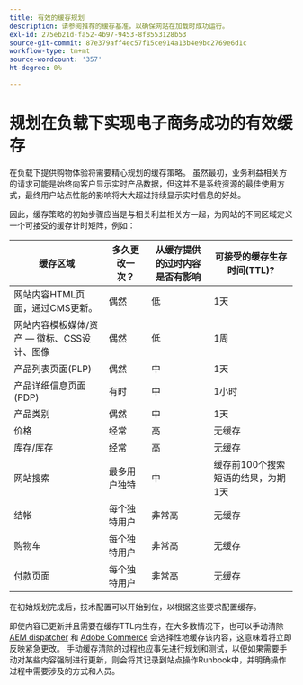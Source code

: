 ```yaml
---
title: 有效的缓存规划
description: 请参阅推荐的缓存基准，以确保网站在加载时成功运行。
exl-id: 275eb21d-fa52-4b97-9453-8f8553128b53
source-git-commit: 87e379aff4ec57f15ce914a13b4e9bc2769e6d1c
workflow-type: tm+mt
source-wordcount: '357'
ht-degree: 0%

---
```


# 规划在负载下实现电子商务成功的有效缓存

在负载下提供购物体验将需要精心规划的缓存策略。 虽然最初，业务利益相关方的请求可能是始终向客户显示实时产品数据，但这并不是系统资源的最佳使用方式，最终用户站点性能的影响将大大超过持续显示实时信息的好处。

因此，缓存策略的初始步骤应当是与相关利益相关方一起，为网站的不同区域定义一个可接受的缓存计时矩阵，例如：

| 缓存区域 | 多久更改一次？ | 从缓存提供的过时内容是否有影响 | 可接受的缓存生存时间(TTL)? |
|---------------------------------------------------------------|--------------------|-------------------------------------------|-----------------------------------------------------|
| 网站内容HTML页面，通过CMS更新。 | 偶然 | 低 | 1天 |
| 网站内容模板媒体/资产 — 徽标、CSS设计、图像 | 偶然 | 低 | 1周 |
| 产品列表页面(PLP) | 偶然 | 中 | 1天 |
| 产品详细信息页面(PDP) | 有时 | 中 | 1小时 |
| 产品类别 | 偶然 | 中 | 1天 |
| 价格 | 经常 | 高 | 无缓存 |
| 库存/库存 | 经常 | 高 | 无缓存 |
| 网站搜索 | 最多用户独特 | 中 | 缓存前100个搜索短语的结果，为期1天 |
| 结帐 | 每个独特用户 | 非常高 | 无缓存 |
| 购物车 | 每个独特用户 | 非常高 | 无缓存 |
| 付款页面 | 每个独特用户 | 非常高 | 无缓存 |

在初始规划完成后，技术配置可以开始到位，以根据这些要求配置缓存。

即使内容已更新并且需要在缓存TTL内生存，在大多数情况下，也可以手动清除 [AEM dispatcher](https://experienceleague.adobe.com/docs/experience-manager-dispatcher/using/configuring/page-invalidate.html?lang=en) 和 [Adobe Commerce](https://devdocs.magento.com/guides/v2.4/config-guide/cli/config-cli-subcommands-cache.html#config-cli-subcommands-cache-clean) 会选择性地缓存该内容，这意味着将立即反映紧急更改。 手动缓存清除的过程也应事先进行规划和测试，以便如果需要手动对某些内容强制进行更新，则会将其记录到站点操作Runbook中，并明确操作过程中需要涉及的方式和人员。
